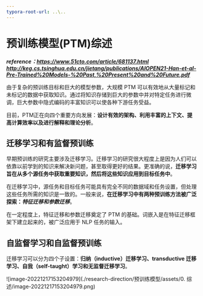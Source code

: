 ```yaml
---
typora-root-url: ..\..
---
```


# 预训练模型(PTM)综述

***reference：https://www.51cto.com/article/681137.html         http://keg.cs.tsinghua.edu.cn/jietang/publications/AIOPEN21-Han-et-al-Pre-Trained%20Models-%20Past,%20Present%20and%20Future.pdf***

由于复杂的预训练目标和巨大的模型参数，大规模 PTM 可以有效地从大量标记和未标记的数据中获取知识。通过将知识存储到巨大的参数中并对特定任务进行微调，巨大参数中隐式编码的丰富知识可以使各种下游任务受益。

目前，PTM正在向四个重要方向发展：**设计有效的架构、利用丰富的上下文、提高计算效率以及进行解释和理论分析**。

## 迁移学习和有监督预训练

早期预训练的研究主要涉及迁移学习。迁移学习的研究很大程度上是因为人们可以依靠以前学到的知识来解决新问题，甚至取得更好的结果。更准确的说，**迁移学习旨在从多个源任务中获取重要知识，然后将这些知识应用到目标任务中**。

在迁移学习中，源任务和目标任务可能具有完全不同的数据域和任务设置，但处理这些任务所需的知识是一致的。一般来说，**在迁移学习中有两种预训练方法被广泛探索：*特征迁移和参数迁移***。

在一定程度上，特征迁移和参数迁移奠定了 PTM 的基础。词嵌入是在特征迁移框架下建立起来的，被广泛应用于 NLP 任务的输入。

## **自监督学习和自监督预训练**

迁移学习可以分为四个子设置：**归纳（inductive）迁移学习、transductive 迁移学习、自我（self-taught）学习和无监督迁移学习**。

![image-20221217153204979](./research-direction/预训练模型/assets/0. 综述/image-20221217153204979.png)

